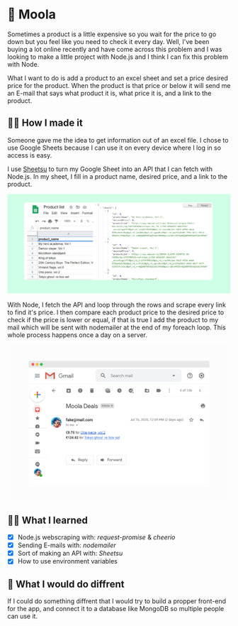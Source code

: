 # 💸 Moola 
Sometimes a product is a little expensive so you wait for the price to go down but you feel like you need to check it every day. Well, I've been buying a lot online recently and have come across this problem and I was looking to make a little project with Node.js and I think I can fix this problem with Node.
  
What I want to do is add a product to an excel sheet and set a price desired price for the product. When the product is that price or below it will send me an E-mail that says what product it is, what price it is, and a link to the product.
## 👨‍💻 How I made it
Someone gave me the idea to get information out of an excel file. I chose to use Google Sheets because I can use it on every device where I log in so access is easy.
  
I use [Sheetsu](https://sheetsu.com/) to turn my Google Sheet into an API that I can fetch with Node.js. In my sheet, I fill in a product name, desired price, and a link to the product.
  
![sheet](img/sheet.jpg "google sheet")
  
With Node, I fetch the API and loop through the rows and scrape every link to find it's price. I then compare each product price to the desired price to check if the price is lower or equal, if that is true I add the product to my mail which will be sent with nodemailer at the end of my foreach loop. This whole process happens once a day on a server.
  
![email](img/email.png "e-mail")
  
## 👨‍🏫 What I learned
- [x] Node.js webscraping with: *request-promise* & *cheerio*
- [x] Sending E-mails with: *nodemailer*
- [x] Sort of making an API with: *Sheetsu*
- [x] How to use environment variables  

## 📌 What I would do diffrent
If I could do something diffrent that I would try to build a propper front-end for the app, and connect it to a database like MongoDB so multiple people can use it.
